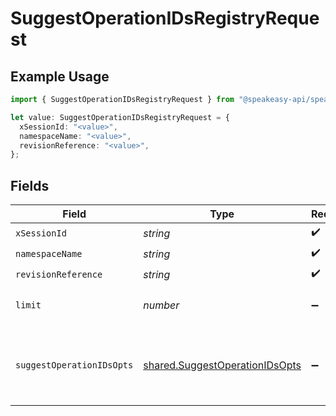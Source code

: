 # SuggestOperationIDsRegistryRequest

## Example Usage

```typescript
import { SuggestOperationIDsRegistryRequest } from "@speakeasy-api/speakeasy-client-sdk-typescript/sdk/models/operations";

let value: SuggestOperationIDsRegistryRequest = {
  xSessionId: "<value>",
  namespaceName: "<value>",
  revisionReference: "<value>",
};
```

## Fields

| Field                                                                                   | Type                                                                                    | Required                                                                                | Description                                                                             |
| --------------------------------------------------------------------------------------- | --------------------------------------------------------------------------------------- | --------------------------------------------------------------------------------------- | --------------------------------------------------------------------------------------- |
| `xSessionId`                                                                            | *string*                                                                                | :heavy_check_mark:                                                                      | N/A                                                                                     |
| `namespaceName`                                                                         | *string*                                                                                | :heavy_check_mark:                                                                      | N/A                                                                                     |
| `revisionReference`                                                                     | *string*                                                                                | :heavy_check_mark:                                                                      | Tag or digest                                                                           |
| `limit`                                                                                 | *number*                                                                                | :heavy_minus_sign:                                                                      | Max number of suggestions to request                                                    |
| `suggestOperationIDsOpts`                                                               | [shared.SuggestOperationIDsOpts](../../../sdk/models/shared/suggestoperationidsopts.md) | :heavy_minus_sign:                                                                      | The schema file to upload provided as a multipart/form-data file segment.               |